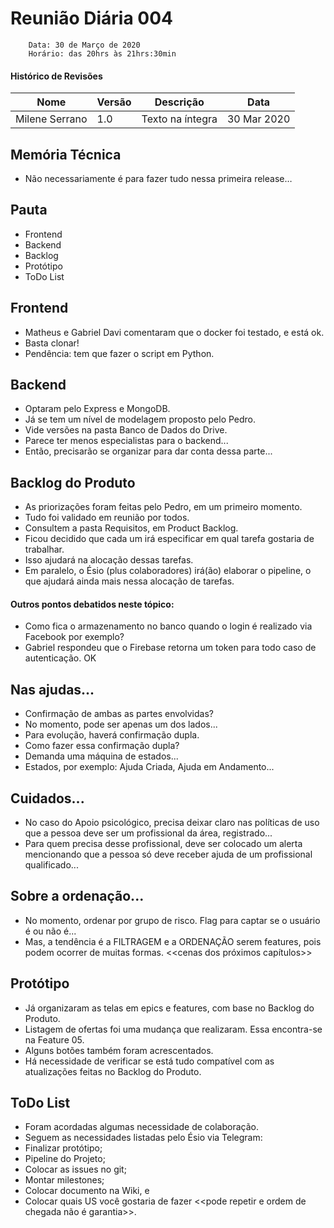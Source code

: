 
# Reunião Diária 004
        Data: 30 de Março de 2020
        Horário: das 20hrs às 21hrs:30min


#### Histórico de Revisões
|Nome |  Versão | Descrição |  Data    |
|-----------------------------------|--------------------|---------------|-----------------|
| Milene Serrano | 1.0 | Texto na íntegra |30 Mar 2020 |

## Memória Técnica
* Não necessariamente é para fazer tudo nessa primeira release…

## Pauta
* Frontend
* Backend
* Backlog
* Protótipo
* ToDo List

## Frontend
* Matheus e Gabriel Davi comentaram que o docker foi testado, e está ok.
* Basta clonar!
* Pendência: tem que fazer o script em Python.

## Backend
* Optaram pelo Express e MongoDB.
* Já se tem um nível de modelagem proposto pelo Pedro.
* Vide versões na pasta Banco de Dados do Drive.
* Parece ter menos especialistas para o backend...
* Então, precisarão se organizar para dar conta dessa parte...

## Backlog do Produto
* As priorizações foram feitas pelo Pedro, em um primeiro momento.
* Tudo foi validado em reunião por todos.
* Consultem a pasta Requisitos, em Product Backlog.
* Ficou decidido que cada um irá especificar em qual tarefa gostaria de trabalhar. 
* Isso ajudará na alocação dessas tarefas.
* Em paralelo, o Ésio (plus colaboradores) irá(ão) elaborar o pipeline, o que ajudará ainda mais nessa alocação de tarefas.

#### Outros pontos debatidos neste tópico:
* Como fica o armazenamento no banco quando o login é realizado via Facebook por exemplo?
* Gabriel respondeu que o Firebase retorna um token para todo caso de autenticação. OK

## Nas ajudas...
* Confirmação de ambas as partes envolvidas?
* No momento, pode ser apenas um dos lados...
* Para evolução, haverá confirmação dupla.
* Como fazer essa confirmação dupla?
* Demanda uma máquina de estados...
* Estados, por exemplo: Ajuda Criada, Ajuda em Andamento...

## Cuidados...
* No caso do Apoio psicológico, precisa deixar claro nas políticas de uso que a pessoa deve ser um profissional da área, registrado...
* Para quem precisa desse profissional, deve ser colocado um alerta mencionando que a pessoa só deve receber ajuda de um profissional qualificado...


## Sobre a ordenação...
* No momento, ordenar por grupo de risco. Flag para captar se o usuário é ou não é...
* Mas, a tendência é a FILTRAGEM e a ORDENAÇÃO serem features, pois podem ocorrer de muitas formas. <<cenas dos próximos capítulos>>

## Protótipo
* Já organizaram as telas em epics e features, com base no Backlog do Produto.
* Listagem de ofertas foi uma mudança que realizaram. Essa encontra-se na Feature 05.
* Alguns botões também foram acrescentados.
* Há necessidade de verificar se está tudo compatível com as atualizações feitas no Backlog do Produto.

## ToDo List
* Foram acordadas algumas necessidade de colaboração.
* Seguem as necessidades listadas pelo Ésio via Telegram:
* Finalizar protótipo;
* Pipeline do Projeto;
* Colocar as issues no git;
* Montar milestones;
* Colocar documento na Wiki, e
* Colocar quais US você gostaria de fazer <<pode repetir e ordem de chegada não é garantia>>.

